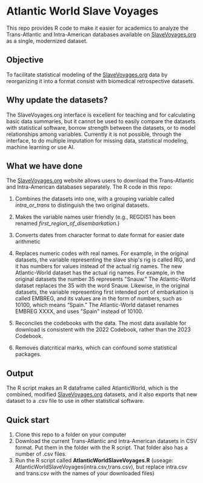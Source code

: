 # Atlantic World Slave Voyages

This repo provides R code to make it easier for academics to analyze the Trans-Atlantic and Intra-American databases available on [SlaveVoyages.org](https://www.slavevoyages.org) as a single, modernized dataset.

## Objective

To facilitate statistical modeling of the [SlaveVoyages.org](https://www.slavevoyages.org) data by reorganizing it into a format consist with biomedical retrospective datasets.

## Why update the datasets?

The SlaveVoyages.org interface is excellent for teaching and for calculating basic data summaries, but it cannot be used to easily compare the datasets with statistical software, borrow strength between the datasets, or 
to model relationships among variables. Currently it is not possible, through the interface, to do multiple imputation for missing data, statistical modeling, machine learning or use AI. 


## What we have done

The [SlaveVoyages.org](https://www.slavevoyages.org) website allows users to download the Trans-Atlantic and Intra-American databases separately.
The R code in this repo:

1. Combines the datasets into one, with a grouping variable called _intra_or_trans_ to distinguish the two original datasets.
2. Makes the variable names user friendly (e.g., REGDIS1 has been renamed _first_region_of_disembarkation_.)
3. Converts dates from character format to date format for easier date arithmetic
4. Replaces numeric codes with real names. For example, in the original datasets, the variable representing the slave ship's rig is called RIG, and it has numbers for values instead of the actual rig names. The new Atlantic-World dataset has the actual rig names. For example, in the original datasets the number 35 represents "Snauw." The Atlantic-World dataset replaces the 35 with the word Snauw. Likewise, in the original datasets, the variable representing first intended port of embarkation is called EMBREG, and its values are in the form of numbers, such as 10100, which means “Spain.” The Atlantic-World dataset renames EMBREG XXXX, and uses "Spain" instead of 10100.

7. Reconciles the codebooks with the data. The most data available for download is consistent with the 2022 Codebook, rather than the 2023 Codebook. 
8. Removes diatcritical marks, which can confound some statistical packages.

## Output

The R script makes an R dataframe called AtlanticWorld, which is the combined, modified [SlaveVoyages.org](https://www.slavevoyages.org) datasets, and it also exports that new dataset to a .csv file to use in other statistical software.

## Quick start

1. Clone this repo to a folder on your computer
2. Download the current Trans-Atlantic and Intra-American datasets in CSV format. Put them in the folder with the R script. That folder also has a number of .csv files.
3. Run the R script called **AtlanticWorldSlaveVoyages.R** (useage: AtlanticWorldSlaveVoyages(intra.csv,trans.csv), but replace intra.csv and trans.csv with the names of your downloaded files)
